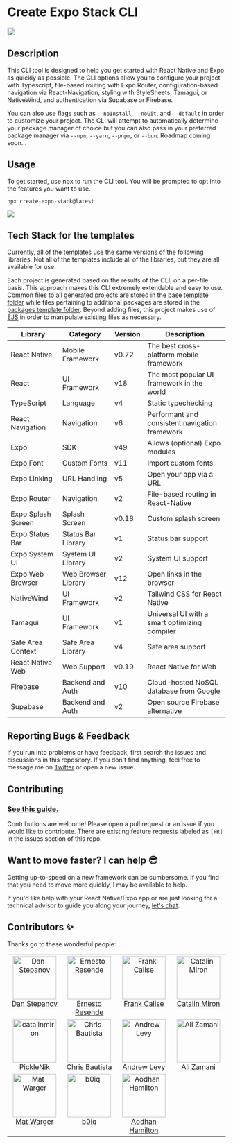 # Create Expo Stack CLI

<a href="https://badge.fury.io/js/create-expo-stack"><img src="https://badge.fury.io/js/create-expo-stack.svg" alt="npm version" height="18"></a>

## Description

This CLI tool is designed to help you get started with React Native and Expo as quickly as possible. The CLI options allow you to configure your project with Typescript, file-based routing with Expo Router, configuration-based navigation via React-Navigation, styling with StyleSheets, Tamagui, or NativeWind, and authentication via Supabase or Firebase.

You can also use flags such as `--noInstall`, `--noGit`, and `--default` in order to customize your project. The CLI will attempt to automatically determine your package manager of choice but you can also pass in your preferred package manager via `--npm`, `--yarn`, `--pnpm`, or `--bun`. Roadmap coming soon...

## Usage

To get started, use npx to run the CLI tool. You will be prompted to opt into the features you want to use.

`npx create-expo-stack@latest`

<img src="https://github.com/danstepanov/create-expo-stack/assets/5482800/e709dd66-cb9b-463c-91f9-b842bb80585c" />

## Tech Stack for the templates

Currently, all of the [templates](https://github.com/danstepanov/create-expo-stack/tree/main/cli/src/templates) use the same versions of the following libraries. Not all of the templates include all of the libraries, but they are all available for use.

Each project is generated based on the results of the CLI, on a per-file basis. This approach makes this CLI extremely extendable and easy to use. Common files to all generated projects are stored in the [base template folder](https://github.com/danstepanov/create-expo-stack/tree/main/cli/src/templates/base) while files pertaining to additional packages are stored in the [packages template folder](https://github.com/danstepanov/create-expo-stack/tree/main/cli/src/templates/packages). Beyond adding files, this project makes use of [EJS](https://ejs.co/) in order to manipulate existing files as necessary.

| Library            | Category            | Version | Description                                    |
| ------------------ | ------------------- | ------- | ---------------------------------------------- |
| React Native       | Mobile Framework    | v0.72   | The best cross-platform mobile framework       |
| React              | UI Framework        | v18     | The most popular UI framework in the world     |
| TypeScript         | Language            | v4      | Static typechecking                            |
| React Navigation   | Navigation          | v6      | Performant and consistent navigation framework |
| Expo               | SDK                 | v49     | Allows (optional) Expo modules                 |
| Expo Font          | Custom Fonts        | v11     | Import custom fonts                            |
| Expo Linking       | URL Handling        | v5      | Open your app via a URL                        |
| Expo Router        | Navigation          | v2      | File-based routing in React-Native             |
| Expo Splash Screen | Splash Screen       | v0.18   | Custom splash screen                           |
| Expo Status Bar    | Status Bar Library  | v1      | Status bar support                             |
| Expo System UI     | System UI Library   | v2      | System UI support                              |
| Expo Web Browser   | Web Browser Library | v12     | Open links in the browser                      |
| NativeWind         | UI Framework        | v2      | Tailwind CSS for React Native                  |
| Tamagui            | UI Framework        | v1      | Universal UI with a smart optimizing compiler  |
| Safe Area Context  | Safe Area Library   | v4      | Safe area support                              |
| React Native Web   | Web Support         | v0.19   | React Native for Web                           |
| Firebase           | Backend and Auth    | v10     | Cloud-hosted NoSQL database from Google        |
| Supabase           | Backend and Auth    | v2      | Open source Firebase alternative               |

## Reporting Bugs & Feedback

If you run into problems or have feedback, first search the issues and discussions in this repository. If you don't find anything, feel free to message me on [Twitter](https://twitter.com/danstepanov) or open a new issue.

## Contributing

### [See this guide.](https://github.com/danstepanov/create-expo-stack/blob/main/contributing.md)

Contributions are welcome! Please open a pull request or an issue if you would like to contribute. There are existing feature requests labeled as `[FR]` in the issues section of this repo.

## Want to move faster? I can help 😎

Getting up-to-speed on a new framework can be cumbersome. If you find that you need to move more quickly, I may be available to help.

If you'd like help with your React Native/Expo app or are just looking for a technical advisor to guide you along your journey, [let's chat](https://twitter.com/danstepanov).

## Contributors ✨

Thanks go to these wonderful people:

<table>
	<tbody>
		<tr>
			<td align="center" valign="top" width="14.28%">
				<a href="https://onlydans.gg/">
					<img src="https://pbs.twimg.com/profile_images/1689473757713514496/8fQrCrBx_400x400.jpg" width="100px;" alt="Dan Stepanov"/>
					<br />
					Dan Stepanov
				</a>
			</td>
			<td align="center" valign="top" width="14.28%">
				<a href="https://twitter.com/ernestodotgg">
					<img src="https://pbs.twimg.com/profile_images/1647055447931617285/RPeZJI3z_400x400.jpg" width="100px;" alt="Ernesto Resende"/>
					<br />
					Ernesto Resende
				</a>
			</td>
			<td align="center" valign="top" width="14.28%">
				<a href="https://github.com/frankcalise/">
					<img src="https://pbs.twimg.com/profile_images/1262363198839238662/uIfRNVBY_400x400.jpg" width="100px;" alt="Frank Calise"/>
					<br />
					Frank Calise
				</a>
			</td>
			<td align="center" valign="top" width="14.28%">
				<a href="https://twitter.com/mironcatalin">
					<img src="https://avatars.githubusercontent.com/u/2805320?v=4" width="100px;" alt="Catalin Miron"/>
					<br />
					Catalin Miron
				</a>
			</td>
		</tr>
		<tr>
			<td align="center" valign="top" width="14.28%">
				<a href="https://twitter.com/PickleNik0864">
					<img src="https://pbs.twimg.com/profile_images/1694518037385244672/eaS0RTwB_400x400.jpg" width="100px;" alt="catalinmiron"/>
					<br />
					PickleNik
				</a>
			</td>
			<td align="center" valign="top" width="14.28%">
				<a href="https://twitter.com/trashh_dev">
					<img src="https://pbs.twimg.com/profile_images/1598959528518643713/aWdwBYxv_400x400.jpg" width="100px;" alt="Chris Bautista"/>
					<br />
					Chris Bautista
				</a>
			</td>
			<td align="center" valign="top" width="14.28%">
				<a href="https://twitter.com/hugemathguy">
					<img src="https://pbs.twimg.com/profile_images/1503470123763617796/49xDaART_400x400.jpg" width="100px;" alt="Andrew Levy"/>
					<br />
					Andrew Levy
				</a>
			</td>
			<td align="center" valign="top" width="14.28%">
				<a href="https://twitter.com/alire74_">
					<img src="https://pbs.twimg.com/profile_images/1680836863026765824/lrljy0sl_400x400.jpg" width="100px;" alt="Ali Zamani"/>
					<br />
					Ali Zamani
				</a>
			</td>
		</tr>
		<tr>
			<td align="center" valign="top" width="14.28%">
				<a href="https://twitter.com/mwarger">
					<img src="https://avatars.githubusercontent.com/u/686823?v=4" width="100px;" alt="Mat Warger"/>
					<br />
					Mat Warger
				</a>
			</td>
			<td align="center" valign="top" width="14.28%">
				<a href="https://twitter.com/b0iq_">
					<img src="https://avatars.githubusercontent.com/u/106549013?v=4" width="100px;" alt="b0iq"/>
					<br />
					b0iq
				</a>
			</td>
			<td align="center" valign="top" width="14.28%">
				<a href="https://aodhan.netlify.app/">
					<img src="https://pbs.twimg.com/profile_images/1472990183993888772/3X5J4d9__400x400.png" width="100px;" alt="Aodhan Hamilton"/>
					<br />
					Aodhan Hamilton
				</a>
			</td>
		</tr>
	</tbody>
</table>
